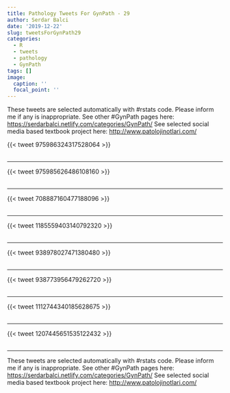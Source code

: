 ```yaml
---
title: Pathology Tweets For GynPath - 29
author: Serdar Balci
date: '2019-12-22'
slug: tweetsForGynPath29
categories:
  - R
  - tweets
  - pathology
  - GynPath
tags: []
image:
  caption: ''
  focal_point: ''
---
```



These tweets are selected automatically with #rstats code. Please inform me if any is inappropriate.
See other #GynPath pages here: https://serdarbalci.netlify.com/categories/GynPath/ 
See selected social media based textbook project here: http://www.patolojinotlari.com/

{{< tweet 975986324317528064 >}}
<br>
<br>
<hr>
{{< tweet 975985626486108160 >}}
<br>
<br>
<hr>
{{< tweet 708887160477188096 >}}
<br>
<br>
<hr>
{{< tweet 1185559403140792320 >}}
<br>
<br>
<hr>
{{< tweet 938978027471380480 >}}
<br>
<br>
<hr>
{{< tweet 938773956479262720 >}}
<br>
<br>
<hr>
{{< tweet 1112744340185628675 >}}
<br>
<br>
<hr>
{{< tweet 1207445651535122432 >}}
<br>
<br>
<hr>


These tweets are selected automatically with #rstats code. Please inform me if any is inappropriate.
See other #GynPath pages here: https://serdarbalci.netlify.com/categories/GynPath/ 
See selected social media based textbook project here: http://www.patolojinotlari.com/
